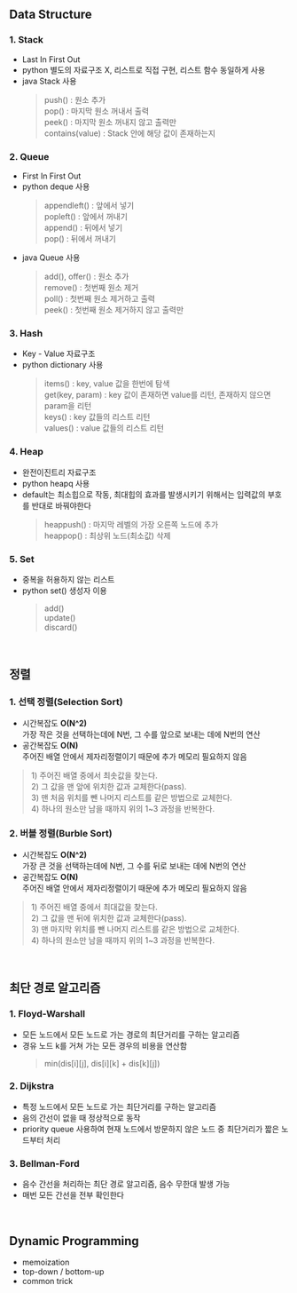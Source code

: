 ## Data Structure
### 1. Stack
* Last In First Out
* python 별도의 자료구조 X, 리스트로 직접 구현, 리스트 함수 동일하게 사용
* java Stack 사용
  <blockquote>
  push() : 원소 추가<br>
  pop() : 마지막 원소 꺼내서 출력<br>
  peek() : 마지막 원소 꺼내지 않고 출력만<br>
  contains(value) : Stack 안에 해당 값이 존재하는지
  </blockquote>

###  2. Queue
* First In First Out
* python deque 사용
  <blockquote>
  appendleft() : 앞에서 넣기<br>
  popleft() : 앞에서 꺼내기<br> 
  append() : 뒤에서 넣기<br> 
  pop() : 뒤에서 꺼내기
  </blockquote>
 * java Queue 사용
    <blockquote>
    add(), offer() : 원소 추가<br>
    remove() : 첫번째 원소 제거<br>
    poll() : 첫번째 원소 제거하고 출력<br>
    peek() : 첫번째 원소 제거하지 않고 출력만<br>
    </blockquote>

### 3. Hash
* Key - Value 자료구조
* python dictionary 사용
   <blockquote>
     items() : key,  value 값을 한번에 탐색<br>
     get(key,  param) : key 값이 존재하면 value를 리턴,  존재하지 않으면 param을 리턴<br>
     keys() : key 값들의 리스트 리턴<br>
     values() : value 값들의 리스트 리턴
   </blockquote>
 

### 4. Heap
* 완전이진트리 자료구조
* python heapq 사용
* default는 최소힙으로 작동, 최대힙의 효과를 발생시키기 위해서는 입력값의 부호를 반대로 바꿔야한다
   <blockquote>
    heappush() : 마지막 레벨의 가장 오른쪽 노드에 추가<br>
    heappop() : 최상위 노드(최소값) 삭제
    </blockquote>


### 5. Set
* 중복을 허용하지 않는 리스트
* python set() 생성자 이용
    <blockquote>
     add()<br>
     update()<br>
     discard()
     </blockquote>
     
<br>  

## 정렬
### 1. 선택 정렬(Selection Sort)
* 시간복잡도 <b>O(N^2) </b> <br>가장 작은 것을 선택하는데에 N번, 그 수를 앞으로 보내는 데에 N번의 연산
* 공간복잡도 <b>O(N) </b> <br> 주어진 배열 안에서 제자리정렬이기 때문에 추가 메모리 필요하지 않음
<blockquote>
1) 주어진 배열 중에서 최솟값을 찾는다.<br>
2) 그 값을 맨 앞에 위치한 값과 교체한다(pass).<br>
3) 맨 처음 위치를 뺀 나머지 리스트를 같은 방법으로 교체한다.<br>
4) 하나의 원소만 남을 때까지 위의 1~3 과정을 반복한다.
</blockquote>


### 2. 버블 정렬(Burble Sort)
* 시간복잡도 <b>O(N^2) </b> <br> 가장 큰 것을 선택하는데에 N번, 그 수를 뒤로 보내는 데에 N번의 연산
* 공간복잡도 <b>O(N) </b> <br> 주어진 배열 안에서 제자리정렬이기 때문에 추가 메모리 필요하지 않음
<blockquote>
1) 주어진 배열 중에서 최대값을 찾는다.<br>
2) 그 값을 맨 뒤에 위치한 값과 교체한다(pass).<br>
3) 맨 마지막 위치를 뺀 나머지 리스트를 같은 방법으로 교체한다.<br>
4) 하나의 원소만 남을 때까지 위의 1~3 과정을 반복한다.
</blockquote>

<br>  

## 최단 경로 알고리즘
### 1. Floyd-Warshall 
- 모든 노드에서 모든 노드로 가는 경로의 최단거리를 구하는 알고리즘
- 경유 노드 k를 거쳐 가는 모든 경우의 비용을 연산함
  <blockquote>
   min(dis[i][j],  dis[i][k] + dis[k][j])
  </blockquote>     

### 2. Dijkstra
- 특정 노드에서 모든 노드로 가는 최단거리를 구하는 알고리즘
- 음의 간선이 없을 때 정상적으로 동작
- priority queue 사용하여 현재 노드에서 방문하지 않은 노드 중 최단거리가 짧은 노드부터 처리

### 3. Bellman-Ford
- 음수 간선을 처리하는 최단 경로 알고리즘, 음수 무한대 발생 가능
- 매번 모든 간선을 전부 확인한다

<br>  

## Dynamic Programming 
* memoization
* top-down / bottom-up
* common trick

